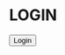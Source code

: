# LOGIN

<button onclick="myName()">Login</button>

<script>
	var myName = function{
		var person = prompt("Username:");
			if (person = Ryan){
	/* This only allows me to get to the passwaord step*/
		var password = prompt("Password:");
			if (password = "12345");
				confirm("Continue if you are Ryan");
	/* If anybody else's name is Ryan they won't know the password*/			
			else if (password != "12345");
				confirm("You are not Ryan");
	/* If their password isn't 12345 they can't login as me*/			
	}
			else if(person != Ryan);
				confirm("You are not Ryan");
	/* This just declines anybody without the name Ryan*/
}
</script>
